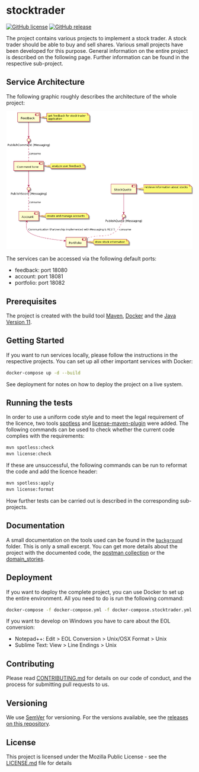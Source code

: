 # stocktrader

[![GitHub license](https://img.shields.io/github/license/whzinformatik/stocktrader)][license]
[![GitHub release](https://img.shields.io/github/v/release/whzinformatik/stocktrader)][release]

The project contains various projects to implement a stock trader. A stock trader should be able to buy and sell shares. Various small projects have been developed for this purpose. General information on the entire project is described on the following page. Further information can be found in the respective sub-project.

## Service Architecture

The following graphic roughly describes the architecture of the whole project:

[![Architecture][architecture]][architecture]

The services can be accessed via the following default ports:

- feedback: port 18080
- account: port 18081
- portfolio: port 18082

## Prerequisites

The project is created with the build tool [Maven][maven], [Docker][docker] and the [Java Version 11][openjdk].

## Getting Started

If you want to run services locally, please follow the instructions in the respective projects. You can set up all other important services with Docker:

```bash
docker-compose up -d --build
```

See deployment for notes on how to deploy the project on a live system.

## Running the tests

In order to use a uniform code style and to meet the legal requirement of the licence, two tools [spotless][spotless] and [license-maven-plugin][license-plugin] were added. The following commands can be used to check whether the current code complies with the requirements:

```bash
mvn spotless:check
mvn license:check
```

If these are unsuccessful, the following commands can be run to reformat the code and add the licence header:

```bash
mvn spotless:apply
mvn license:format
```

How further tests can be carried out is described in the corresponding sub-projects.

## Documentation

A small documentation on the tools used can be found in the [`background`][documentation_background] folder. This is only a small excerpt. You can get more details about the project with the documented code, the [postman collection][postman] or the [domain_stories][documentation_stories].

## Deployment

If you want to deploy the complete project, you can use Docker to set up the entire environment. All you need to do is run the following command:

```bash
docker-compose -f docker-compose.yml -f docker-compose.stocktrader.yml up -d --build
```

If you want to develop on Windows you have to care about the EOL conversion:

- Notepad++: Edit > EOL Conversion > Unix/OSX Format > Unix
- Sublime Text: View > Line Endings > Unix

## Contributing

Please read [CONTRIBUTING.md][contributing] for details on our code of conduct, and the process for submitting pull requests to us.

## Versioning

We use [SemVer][versioning] for versioning. For the versions available, see the [releases on this repository][release].

## License

This project is licensed under the Mozilla Public License - see the [LICENSE.md][license] file for details

[architecture]: ./doc/architecture/architecture.png
[documentation_background]: ./doc/background
[documentation_stories]: ./doc/domain_stories
[postman]: ./doc/Stocktrader.postman_collection.json
[contributing]: CONTRIBUTING.md
[license]: LICENSE.md
[versioning]: http://semver.org/
[release]: https://github.com/whzinformatik/stocktrader/releases
[spotless]: https://github.com/diffplug/spotless
[license-plugin]: https://github.com/mojohaus/license-maven-plugin
[maven]: https://maven.apache.org/
[openjdk]: https://openjdk.java.net/
[docker]: https://www.docker.com/
